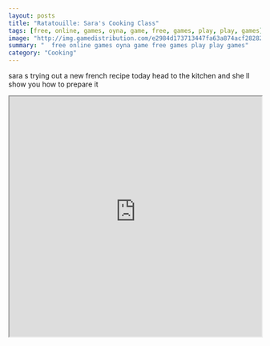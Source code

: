 ```yaml
---
layout: posts
title: "Ratatouille: Sara's Cooking Class"
tags: [free, online, games, oyna, game, free, games, play, play, games]
image: "http://img.gamedistribution.com/e2984d173713447fa63a874acf28282b.jpg"
summary: "  free online games oyna game free games play play games"
category: "Cooking"
---
```


sara s trying out a new french recipe today head to the kitchen and she ll show you how to prepare it

<iframe width="100%" height="480px;" src="http://html5.gamedistribution.com/e2984d173713447fa63a874acf28282b/"></iframe>